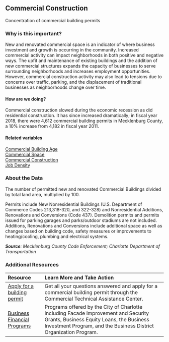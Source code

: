 ## Commercial Construction
Concentration of commercial building permits

### Why is this important?
New and renovated commercial space is an indicator of where business investment and growth is occurring in the community. Increased commercial activity can impact neighborhoods in both positive and negative ways. The upfit and maintenance of existing buildings and the addition of new commercial structures expands the capacity of businesses to serve surrounding neighborhoods and increases employment opportunities. However, commercial construction activity may also lead to tensions due to concerns over traffic, parking, and the displacement of traditional businesses as neighborhoods change over time. 

#### How are we doing?
Commercial construction slowed during the economic recession as did residential construction. It has since increased dramatically; in fiscal year 2018, there were 4,612 commercial building permits in Mecklenburg County, a 10% increase from 4,182 in fiscal year 2011. 

#### Related variables
<a href="javascript:void(0)" onclick="model.metricId = 'm42'">Commercial Building Age</a>  
<a href="javascript:void(0)" onclick="model.metricId = 'm41'">Commercial Space</a>  
<a href="javascript:void(0)" onclick="model.metricId = 'm19'">Commercial Construction</a>  
<a href="javascript:void(0)" onclick="model.metricId = 'm75'">Job Density</a>  

### About the Data
The number of permitted new and renovated Commercial Buildings divided by total land area, multiplied by 100. 

Permits include New Nonresidential Buildings (U.S. Department of Commerce Codes 213,318-320, and 322-328) and Nonresidential Additions, Renovations and Conversions (Code 437). Demolition permits and permits issued for parking garages and parks/outdoor stadiums are not included. Additions, Renovations and Conversions include additional space as well as changes based on building code, safety measures or improvements to heating/cooling, plumbing and electrical systems.

_**Source**: Mecklenburg County Code Enforcement; Charlotte Department of Transportation_

### Additional Resources
| Resource | Learn More and Take Action | 
|:--- | :--- |
|[Apply for a building permit](https://www.mecknc.gov/luesa/codeenforcement/planreview/commercialbuilding/pages/ctac.aspx) | Get all your questions answered and apply for a commercial building permit through the Commercial Technical Assistance Center.
|[Business Financial Programs](http://charlottenc.gov/ED/Development/Pages/default.aspx)|Programs offered by the City of Charlotte including Facade Improvement and Security Grants, Business Equity Loans, the Business Investment Program, and the Business District Organization Program. 